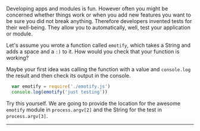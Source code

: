 Developing apps and modules is fun. However often you might be concerned whether things work or when you add new features you want to be sure you did not break anything.  Therefore developers invented tests for their well-being. They allow you to automatically, well, test your application or module.

Let's assume you wrote a function called `emotify`, which takes a String and adds a space and a `:)` to it. How would you check that your function is working?

Maybe your first idea was calling the function with a value and `console.log` the result and then check its output in the console.

```js
  var emotify = require('./emotify.js')
  console.log(emotify('just testing'))
```

Try this yourself. We are going to provide the location for the awesome `emotify` module in `process.argv[2]` and the String for the test in `process.argv[3]`.

---
